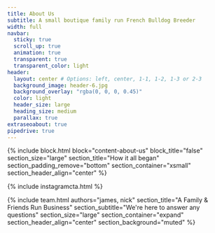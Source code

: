 ```yaml
---
title: About Us
subtitle: A small boutique family run French Bulldog Breeder
width: full
navbar:
  sticky: true
  scroll_up: true
  animation: true
  transparent: true
  transparent_color: light
header:
  layout: center # Options: left, center, 1-1, 1-2, 1-3 or 2-3
  background_image: header-6.jpg
  background_overlay: "rgba(0, 0, 0, 0.45)"
  color: light
  header_size: large
  heading_size: medium
  parallax: true
extraseoabout: true
pipedrive: true
---
```

{% include block.html 
  block="content-about-us"
  block_title="false"
  section_size="large"
  section_title="How it all began"
  section_padding_remove="bottom"
  section_container="xsmall"
  section_header_align="center"
%}

{% include instagramcta.html %}

{% include 
  team.html 
  authors="james, nick" 
  section_title="A Family & Friends Run Business" 
  section_subtitle="We're here to answer any questions" 
  section_size="large"
  section_container="expand"
  section_header_align="center"
  section_background="muted"
%}



